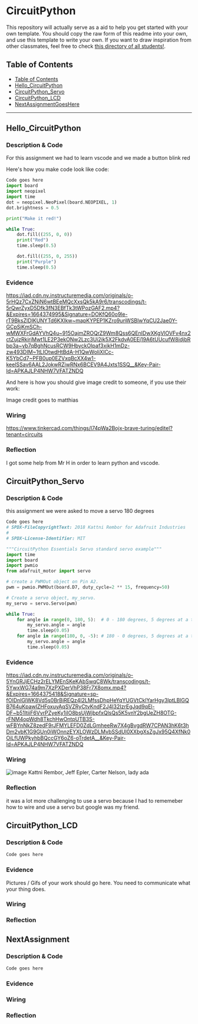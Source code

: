 # CircuitPython
This repository will actually serve as a aid to help you get started with your own template.  You should copy the raw form of this readme into your own, and use this template to write your own.  If you want to draw inspiration from other classmates, feel free to check [this directory of all students!](https://github.com/chssigma/Class_Accounts).
## Table of Contents
* [Table of Contents](#TableOfContents)
* [Hello_CircuitPython](#Hello_CircuitPython)
* [CircuitPython_Servo](#CircuitPython_Servo)
* [CircuitPython_LCD](#CircuitPython_LCD)
* [NextAssignmentGoesHere](#NextAssignment)
---

## Hello_CircuitPython

### Description & Code
For this assignment we had to learn vscode and we made a button blink red

Here's how you make code look like code:

```python
Code goes here
import board
import neopixel
import time
dot = neopixel.NeoPixel(board.NEOPIXEL, 1)
dot.brightness = 0.5 

print("Make it red!")

while True:
    dot.fill((255, 0, 0))
    print("Red")
    time.sleep(0.5)

    dot.fill((255, 0, 255))
    print("Purple")
    time.sleep(0.5)
```


### Evidence

https://iad.cdn.nv.instructuremedia.com/originals/o-5rHQz7CxZNjN6wtBEeMQcXxsQk5kA9r6/transcodings/t-5rQwrZyxD5Dfk3fN3EBfTk3tWPozGAF2.mp4?&Expires=1664374995&Signature=DOKfQ60o9le-rT9BksZlDIKUNYTd6KXlkw~mapKYPEP1KZro9unWSBlwYqCU2Jae0Y-GCpSjKmSCh-wMWXFrGdAYVhQ4u~915OajmZROQrZ9Wm8Qss6QEnIDwXKgVlOVFv4nx2ctZujzRkirjMwt1LE2P3ekONw2Lzc3Ui2ik5X2FkdvA0EEj19A6tUUcufW8idjbRbp3a~yb7qBghNcusRCW9HbyckOIpaf3xikH1mDz-zw493DIM~1tLIOtwdHtBdA-H1QwWoliXICc-K5YbCd7~PFB0up0EZVxqBcXX4w1-keelSSav6AAL2JokwRZiwRNx6BCEV9A4Jxts1SSQ__&Key-Pair-Id=APKAJLP4NHW7VFATZNDQ



And here is how you should give image credit to someone, if you use their work:

Image credit goes to matthias



### Wiring
https://www.tinkercad.com/things/l74pWa2Bojx-brave-turing/editel?tenant=circuits

### Reflection
I got some help from Mr H in order to learn python and vscode.




## CircuitPython_Servo

### Description & Code
this assignment we were asked to move a servo 180 degrees
```python
Code goes here
# SPDX-FileCopyrightText: 2018 Kattni Rembor for Adafruit Industries
#
# SPDX-License-Identifier: MIT

"""CircuitPython Essentials Servo standard servo example"""
import time
import board
import pwmio
from adafruit_motor import servo

# create a PWMOut object on Pin A2.
pwm = pwmio.PWMOut(board.D7, duty_cycle=2 ** 15, frequency=50)

# Create a servo object, my_servo.
my_servo = servo.Servo(pwm)

while True:
    for angle in range(0, 180, 5):  # 0 - 180 degrees, 5 degrees at a time.
        my_servo.angle = angle
        time.sleep(0.05)
    for angle in range(180, 0, -5): # 180 - 0 degrees, 5 degrees at a time.
        my_servo.angle = angle
        time.sleep(0.05)

```

### Evidence

https://iad.cdn.nv.instructuremedia.com/originals/o-5YnGRJjECHz2rELYMEnSKeKAbSwqC8Wk/transcodings/t-5YwxWG74a9m7XzPXDerVhP38Fr7X8omx.mp4?&Expires=1664375418&Signature=sp-fOIDnlGlWK8Vd5s0BrBiREQz4I2LMfssDhpHeYqYUGVtCklYarHgy3lptLBlGQB764uKpawIZHFoxuyAqSVZRyCtvKndF2J4I32IzrEgJqd9qEl-DF~b51ltiiF6VvrPZyeKy1iIO8bsUjWjbpfxQlsQs5K5vnY2bgUeZH8OTG-rFNM4opWdh8TkchHwOntpUTB3S-wFBYnNkZ8zedF9rJFMYLEFD0ZdLGmheeRw7X4gBvgdRW7CPAN3hK6t3hDm2vbK1G9GUn0iWOnnzEYXLOWzDLMvbSSdUI0XXbgXsZgJx95Q4XfNk0OiLfUWPkyhbBQccGY6oZ6-oTrdetA__&Key-Pair-Id=APKAJLP4NHW7VFATZNDQ

### Wiring
![image](https://user-images.githubusercontent.com/112961434/192555694-4ad0eed2-1c11-4fa1-b789-35e882e869b6.png)
Kattni Rembor, Jeff Epler, Carter Nelson, lady ada
### Reflection
it was a lot more challenging to use a servo because I had to rememeber how to wire and use a servo but google was my friend.



## CircuitPython_LCD

### Description & Code

```python
Code goes here

```

### Evidence

Pictures / Gifs of your work should go here.  You need to communicate what your thing does.

### Wiring

### Reflection





## NextAssignment

### Description & Code

```python
Code goes here

```

### Evidence

### Wiring

### Reflection
